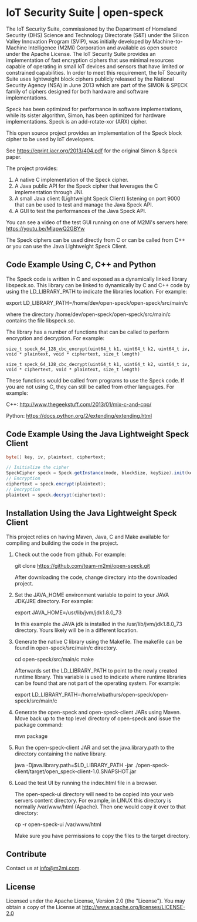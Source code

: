 # IoT Security Suite | open-speck

The IoT Security Suite, commissioned by the Department of Homeland Security (DHS) Science and Technology Directorate (S&T) under the Silicon Valley Innovation Program (SVIP), was initially developed by  Machine-to-Machine Intelligence  (M2Mi) Corporation and available as open source under the Apache License. The IoT Security Suite provides an implementation of fast encryption ciphers that use minimal resources capable of operating in small IoT devices and sensors that have limited or constrained capabilities. In order to meet this requirement, the IoT Security Suite uses lightweight block ciphers publicly released by the National Security Agency (NSA) in June 2013 which are part of the SIMON & SPECK family of ciphers designed for both hardware and software implementations.

Speck has been optimized for performance in software implementations, while its sister algorithm, Simon, has been optimized for hardware implementations. Speck is an add-rotate-xor (ARX) cipher.

This open source project provides an implementation of the Speck block cipher to be used by IoT developers.

See https://eprint.iacr.org/2013/404.pdf for the original Simon & Speck paper.

The project provides:

1. A native C implementation of the Speck cipher.
2. A Java public API for the Speck cipher that leverages the C implementation through JNI.
3. A small Java client (Lightweight Speck Client) listening on port 9000 that can be used to test and manage the Java Speck API.
4. A GUI to test the performances of the Java Speck API. 

You can see a video of the test GUI running on one of M2Mi's servers here:  https://youtu.be/MIapwQ2GBYw 

The Speck ciphers can be used directly from C or can be called from C++ or you can use the Java Lightweight Speck Client.  

## Code Example Using C, C++ and Python  

The Speck code is written in C and exposed as a dynamically linked library libspeck.so. This library can be linked to dynamically by C and C++ code by using the LD_LIBRARY_PATH to indicate the libraries location. For example:

export LD_LIBRARY_PATH=/home/dev/open-speck/open-speck/src/main/c

where the directory /home/dev/open-speck/open-speck/src/main/c contains the file libspeck.so.

The library has a number of functions that can be called to perform encryption and decryption. For example:
```
size_t speck_64_128_cbc_encrypt(uint64_t k1, uint64_t k2, uint64_t iv, void * plaintext, void * ciphertext, size_t length)

size_t speck_64_128_cbc_decrypt(uint64_t k1, uint64_t k2, uint64_t iv, void * ciphertext, void * plaintext, size_t length)
```
These functions would be called from programs to use the Speck code. If you are not using C, they can still be called from other languages. For example:

C++: http://www.thegeekstuff.com/2013/01/mix-c-and-cpp/

Python: https://docs.python.org/2/extending/extending.html


## Code Example Using the Java Lightweight Speck Client

```Java
byte[] key, iv, plaintext, ciphertext;

// Initialize the cipher
SpeckCipher speck = Speck.getInstance(mode, blockSize, keySize).init(key, iv);
// Encryption
ciphertext = speck.encrypt(plaintext);
// Decryption
plaintext = speck.decrypt(ciphertext);
```

## Installation Using the Java Lightweight Speck Client

This project relies on having Maven, Java, C and Make available for compiling and building the code in the project.

1. Check out the code from github. For example:

   git clone https://github.com/team-m2mi/open-speck.git

   After downloading the code, change directory into the downloaded project.

2. Set the JAVA_HOME environment variable to point to your JAVA JDK/JRE directory. For example:

   export JAVA_HOME=/usr/lib/jvm/jdk1.8.0_73
   
   In this example the JAVA jdk is installed in the /usr/lib/jvm/jdk1.8.0_73 directory. Yours likely will be in a different location.

3. Generate the native C library using the Makefile. The makefile can be found in open-speck/src/main/c directory.

   cd open-speck/src/main/c
   make
   
   Afterwards set the LD_LIBRARY_PATH to point to the newly created runtime library. This variable is used to indicate where runtime libraries can be found that are not part of the operating system. For example:
   
   export LD_LIBRARY_PATH=/home/wbathurs/open-speck/open-speck/src/main/c
   
4. Generate the open-speck and open-speck-client JARs using Maven. Move back up to the top level directory of open-speck and issue the package command:

   mvn package
5. Run the open-speck-client JAR and set the java.library.path to the directory containing the native library.

   java -Djava.library.path=$LD_LIBRARY_PATH -jar ./open-speck-client/target/open_speck-client-1.0.SNAPSHOT.jar 
   
6. Load the test UI by running the index.html file in a browser.

   The open-speck-ui directory will need to be copied into your web servers content directory. For example, in LINUX this directory is normally /var/www/html (Apache). Then one would copy it over to that directory:
   
   cp -r open-speck-ui /var/www/html
   
   Make sure you have permissions to copy the files to the target directory.

## Contribute

Contact us at info@m2mi.com.

## License

Licensed under the Apache License, Version 2.0 (the "License"). You may obtain a copy of the License at http://www.apache.org/licenses/LICENSE-2.0

